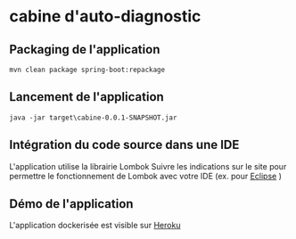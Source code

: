 # cabine d'auto-diagnostic

## Packaging de l'application
	mvn clean package spring-boot:repackage

## Lancement de l'application
	java -jar target\cabine-0.0.1-SNAPSHOT.jar

## Intégration du code source dans une IDE
L'application utilise la librairie Lombok
Suivre les indications sur le site pour permettre le fonctionnement de Lombok avec votre IDE
(ex. pour [Eclipse](https://projectlombok.org/setup/eclipse) )

## Démo de l'application
L'application dockerisée est visible sur [Heroku](https://dashboard.heroku.com/apps/cabautodiag-spring-boot-docker)
